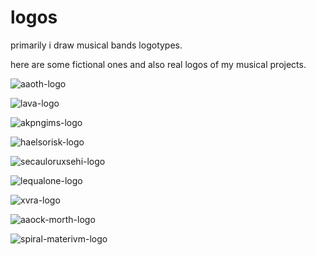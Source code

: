 # logos

primarily i draw musical bands logotypes.

here are some fictional ones and also real logos of my musical projects.

![aaoth-logo](aaoth-logo.png)

![lava-logo](lava-logo.png)

![akpngims-logo](akpngims-logo.png)

![haelsorisk-logo](haelsorisk-logo.png)

![secauloruxsehi-logo](secauloruxsehi-logo.png)

![lequalone-logo](lequalone-logo.png)

![xvra-logo](xvra-logo.png)

![aaock-morth-logo](aaock-morth-logo.png)

![spiral-materivm-logo](spiral-materivm-logo.png)
